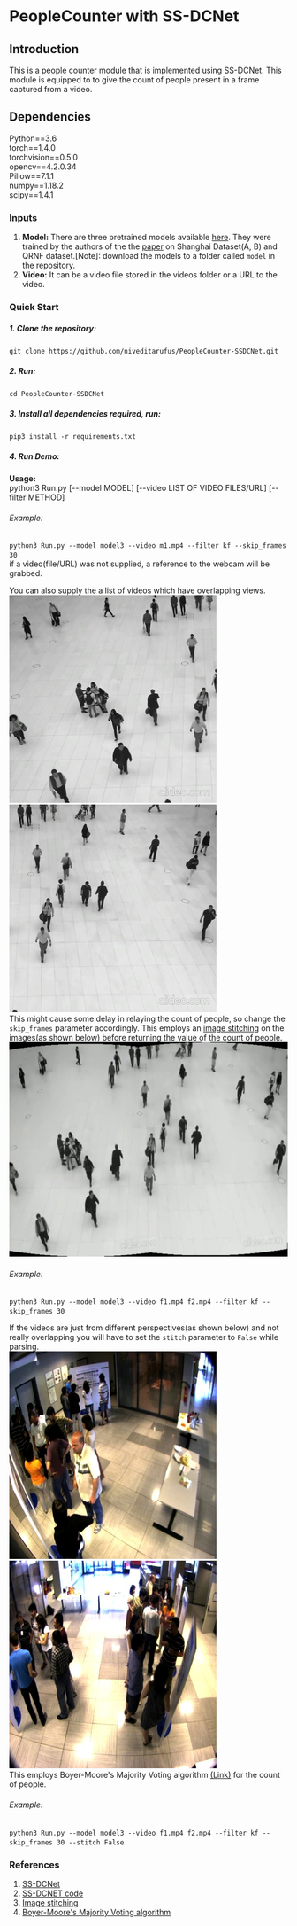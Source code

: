 # PeopleCounter with SS-DCNet

## Introduction
This is a people counter module  that is implemented using SS-DCNet. This module is equipped to to give the count of people present in a frame captured from a video.

## Dependencies
Python==3.6  
torch==1.4.0  
torchvision==0.5.0  
opencv==4.2.0.34  
Pillow==7.1.1  
numpy==1.18.2  
scipy==1.4.1  

### Inputs
1. **Model:** There are three pretrained models available [here](https://drive.google.com/drive/folders/1i7oVrxz8w4m7t0zQI7-qtv2__M0OSVp3?usp=sharing). They were trained by the authors of the the [paper](https://arxiv.org/abs/2001.01886) on Shanghai Dataset(A, B) and QRNF dataset.[Note]: download the models to a folder called `model` in the repository.
2. **Video:** It can be a video file stored in the videos folder or a URL to the video.

### Quick Start

##### 1. Clone the repository:  
`git clone https://github.com/niveditarufus/PeopleCounter-SSDCNet.git`  
##### 2. Run:  
`cd PeopleCounter-SSDCNet`
##### 3. Install all dependencies required, run:  
`pip3 install -r requirements.txt`  
##### 4. Run Demo:      
**Usage:**   
python3 Run.py [--model MODEL] [--video LIST OF VIDEO FILES/URL] [--filter METHOD]      
###### Example:  
`python3 Run.py --model model3 --video m1.mp4 --filter kf --skip_frames 30`  
if a video(file/URL) was not supplied, a reference to the webcam will be grabbed.  

You can also supply the a list of videos which have overlapping views.  
![](images/image1.jpg)
![](images/image2.jpg)  
This might cause some delay in relaying the count of people, so change the `skip_frames` parameter accordingly. This employs an [image stitching](http://matthewalunbrown.com/papers/ijcv2007.pdf) on the images(as shown below) before returning the value of the count of people.   
![](images/stitched.jpg)  


###### Example:  
`python3 Run.py --model model3 --video f1.mp4 f2.mp4 --filter kf --skip_frames 30`  

If the videos are just from different perspectives(as shown below) and not really overlapping you will have to set the `stitch` parameter to `False` while parsing.  
![](images/cam1.jpg)
![](images/cam2.jpg)  
This employs Boyer-Moore's Majority Voting algorithm [(Link)](https://www.cs.utexas.edu/~moore/best-ideas/mjrty/) for the count of people.  
###### Example:  
`python3 Run.py --model model3 --video f1.mp4 f2.mp4 --filter kf --skip_frames 30 --stitch False`  

### References
1. [SS-DCNet](https://arxiv.org/abs/2001.01886)  
2. [SS-DCNET code](https://github.com/xhp-hust-2018-2011/SS-DCNet) 
3. [Image stitching](http://matthewalunbrown.com/papers/ijcv2007.pdf)
4. [Boyer-Moore's Majority Voting algorithm](https://www.cs.utexas.edu/~moore/best-ideas/mjrty/)
